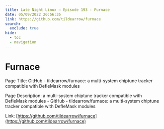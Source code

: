 ```yaml
---
title: Late Night Linux – Episode 193 - Furnace
date: 05/09/2022 20:56:35
link: https://github.com/tildearrow/furnace
search:
  exclude: true
hide:
  - toc
  - navigation
---
```


# Furnace

Page Title: GitHub - tildearrow/furnace: a multi-system chiptune tracker compatible with DefleMask modules

Page Description: a multi-system chiptune tracker compatible with DefleMask modules - GitHub - tildearrow/furnace: a multi-system chiptune tracker compatible with DefleMask modules 

Link: [https://github.com/tildearrow/furnace](https://github.com/tildearrow/furnace)